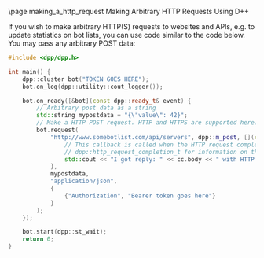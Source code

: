\page making_a_http_request Making Arbitrary HTTP Requests Using D++

If you wish to make arbitrary HTTP(S) requests to websites and APIs, e.g. to update statistics on bot lists, you can use code similar to the code below. You may pass any arbitrary POST data:

~~~~~~~~~~~~~~~~~~~~~~~~~~~~~~~~~~~~~~~~cpp
#include <dpp/dpp.h>

int main() {
	dpp::cluster bot("TOKEN GOES HERE");
	bot.on_log(dpp::utility::cout_logger());

	bot.on_ready([&bot](const dpp::ready_t& event) {
		// Arbitrary post data as a string
		std::string mypostdata = "{\"value\": 42}";
		// Make a HTTP POST request. HTTP and HTTPS are supported here.
		bot.request(
			"http://www.somebotlist.com/api/servers", dpp::m_post, [](const dpp::http_request_completion_t & cc) {
				// This callback is called when the HTTP request completes. See documentation of
				// dpp::http_request_completion_t for information on the fields in the parameter.
				std::cout << "I got reply: " << cc.body << " with HTTP status code: " << cc.status << "\n";
			},
			mypostdata,
			"application/json",
			{
				{"Authorization", "Bearer token goes here"}
			}
		);
	});

	bot.start(dpp::st_wait);
	return 0;
}
~~~~~~~~~~~~~~~~~~~~~~~~~~~~~~~~~~~~~~~~